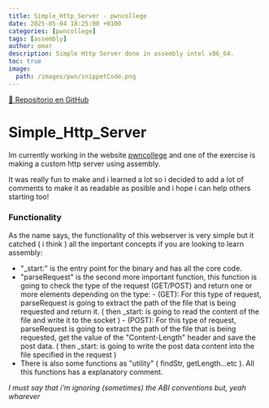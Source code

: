 ```yaml
---
title: Simple_Http_Server - pwncollege
date: 2025-05-04 18:25:00 +0100
categories: [pwncollege]
tags: [assembly]
author: omar 
description: Simple Http Server done in assembly intel x86_64.
toc: true
image:
  path: /images/pwn/snippetCode.png
---
```


[🔗 Repositorio en GitHub](https://github.com/omarDans/)

# Simple_Http_Server
Im currently working in the website [pwncollege](pwncollege.com) and one of the exercise is making a custom http server using assembly.

It was really fun to make and i learned a lot so i decided to add a lot of comments to make it
as readable as posible and i hope i can help others starting too!

### Functionality
As the name says, the functionality of this webserver is very simple but it catched ( i think ) all the important concepts if you are looking to learn assembly:

- "_start:" is the entry point for the binary and has all the core code.
-  "parseRequest" is the second more important function, this function is going to check the type of the request (GET/POST) and return one or more elements depending on the type:
        - (GET): For this type of request, parseRequest is going to extract the path of the file that is being requested and return it. ( then _start: is going to read the content of the file and write it to the socket )
        - (POST): For this type of request, parseRequest is going to extract the path of the file that is being requested, get the value of the "Content-Length" header and save the post data. ( then _start: is going to write the post data content into the file specified in the request )
- There is also some functions as "utility" ( findStr, getLength...etc ). All this functions has a explanatory comment.

*I must say that i'm ignoring (sometimes) the ABI conventions but, yeah wharever*
